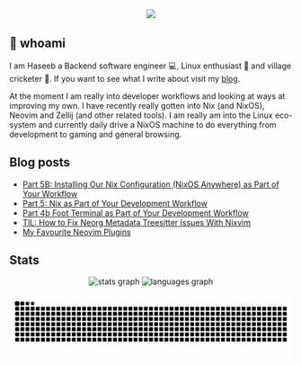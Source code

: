 <div align="center">
  <img height="150" src="https://gitlab.com/uploads/-/system/project/avatar/40020538/37decf44c034050aa85e287982dfc91d5841db78_1_.png"  />
</div>

## 👋 whoami

I am Haseeb a Backend software engineer 💻, Linux enthusiast 🐧 and village cricketer 🏏.
If you want to see what I write about visit my [blog](https://haseebmajid.dev/posts).

At the moment I am really into developer workflows and looking at ways at improving my own. I have recently really
gotten into Nix (and NixOS), Neovim and Zellij (and other related tools). I am really am into the Linux eco-system
and currently daily drive a NixOS machine to do everything from development to gaming and general browsing.

## Blog posts
<!-- BLOG-POST-LIST:START -->
- [Part 5B: Installing Our Nix Configuration &lpar;NixOS Anywhere&rpar; as Part of Your Workflow](https://haseebmajid.dev/posts/2024-05-02-part-5b-installing-our-nix-configuration-as-part-of-your-workflow/)
- [Part 5: Nix as Part of Your Development Workflow](https://haseebmajid.dev/posts/2024-04-28-part-5-nix-as-part-of-your-development-workflow/)
- [Part 4b Foot Terminal as Part of Your Development Workflow](https://haseebmajid.dev/posts/2024-04-25-part-4b-foot-terminal-as-part-of-your-development-workflow/)
- [TIL: How to Fix Neorg Metadata Treesitter Issues With Nixvim](https://haseebmajid.dev/posts/2024-04-21-til-how-to-fix-neorg-metadata-treesitter-issues-with-nixvim/)
- [My Favourite Neovim Plugins](https://haseebmajid.dev/posts/2024-04-06-my-favourite-neovim-plugins/)
<!-- BLOG-POST-LIST:END -->

## Stats

<div align="center">
  <img src="https://github-readme-stats.vercel.app/api?username=hmajid2301&hide_title=false&hide_rank=false&show_icons=true&include_all_commits=true&count_private=true&disable_animations=false&theme=dracula&locale=en&hide_border=false" height="150" alt="stats graph"  />
  <img src="https://github-readme-stats.vercel.app/api/top-langs?username=hmajid2301&locale=en&hide_title=false&layout=compact&card_width=320&langs_count=5&theme=dracula&hide_border=false" height="150" alt="languages graph"  />
</div>

<br clear="both">

<img src="https://raw.githubusercontent.com/hmajid2301/hmajid2301/output/snake.svg" alt="Snake animation" />

